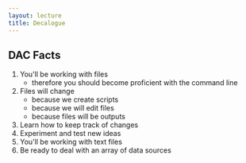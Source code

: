 ```yaml
---
layout: lecture
title: Decalogue
---
```


## DAC Facts

1. You'll be working with files
	- therefore you should become proficient with the command line
2. Files will change
	- because we create scripts
	- because we will edit files
	- because files will be outputs
3. Learn how to keep track of changes
4. Experiment and test new ideas
5. You'll be working with text files
6. Be ready to deal with an array of data sources
